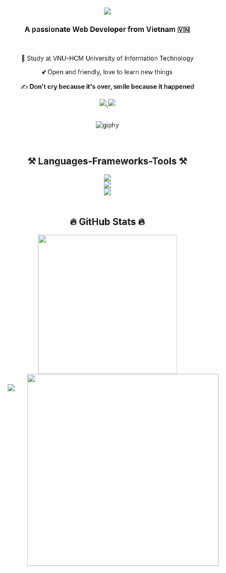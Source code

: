<h1 align="center">
  <img src="https://readme-typing-svg.herokuapp.com/?font=Righteous&size=35&center=true&vCenter=true&width=500&height=70&duration=4000&lines=Hi+There!+👋;+I'm+Nguyen+Hoang+Phuc!;" />
</h1>

<h3 align="center">A passionate Web Developer from Vietnam 🇻🇳</h3>

<br/>

<div align="center">
 
 🏫 Study at VNU-HCM University of Information Technology

 💕 Open and friendly, love to learn new things
 
 ✍️ **Don't cry because it's over, smile because it happened**
 
</div>

<div align="center"> 
  <a href="mailto:hoangphucnguyen112002@gmail.com">
    <img src="https://img.shields.io/badge/Gmail-333333?style=for-the-badge&logo=gmail&logoColor=red" />
  </a>
  <a href="https://www.linkedin.com/in/phucnguyen611/" target="_blank">
    <img src="https://img.shields.io/badge/LinkedIn-0077B5?style=for-the-badge&logo=linkedin&logoColor=white" target="_blank" />
  </a>
</div>

<br/>

<p align="center">
  <img src="https://github.com/thanhtin4401/thanhtin4401/assets/85281544/a65ececb-7042-4a69-b9a6-71381c48b003" alt="giphy" />
</p>

<br/>
<h2 align="center">⚒️ Languages-Frameworks-Tools ⚒️</h2>
<div align="center">
  <img src="https://skillicons.dev/icons?i=html,css,sass,javascript,typescript,cs" /><br>
  <img src="https://skillicons.dev/icons?i=react,redux,next,angular,vue,bootstrap,tailwind,mui,nodejs,express,dotnet,mongodb,mysql,firebase" /><br>
  <img src="https://skillicons.dev/icons?i=github,git,azure,docker,vscode,visualstudio,figma" />
</div>

<br/>
<h2 align="center">🔥 GitHub Stats 🔥</h2>
<div align=center>
  <a href="#" title="PhucNguyenHoang611">
    <img width="315" align="center" src="https://github-readme-stats.vercel.app/api/top-langs/?username=PhucNguyenHoang611&hide=c%23,powershell,Mathematica,Ruby,Objective-C,Objective-C%2b%2b,Cuda&title_color=61dafb&text_color=ffffff&icon_color=61dafb&bg_color=20232a&langs_count=8&layout=compact&border_color=61dafb&hide_border=true" />
  </a>
  <a href="#" title="PhucNguyenHoang611">
    <img align="right" width="434" src="https://github-readme-stats.vercel.app/api?username=PhucNguyenHoang611&show_icons=true&theme=react&border_color=61dafb&hide_border=true" />
  </a>
</div>

<h3 align="center">
    <img src="https://readme-typing-svg.herokuapp.com/?font=Righteous&size=25&center=true&vCenter=true&width=500&height=70&duration=4000&lines=Thanks+for+visiting!+✌️;+Shoot+me+a+message+on+Linkedin!;I'm+always+down+to+collab+:)))">
</h3>

